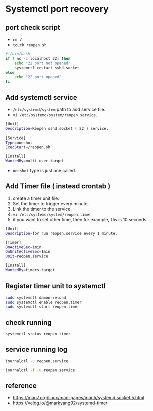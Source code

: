 # Systemctl port recovery

## port check script 

- `cd /`
- `touch reopen.sh`
 
```sh
#!/bin/bash
if ! nc -z localhost 22; then
    echo "22 port not opened"
    systemctl restart sshd.socket 
else
    echo "22 port opened"
fi
```  

## Add systemctl service 

- `/etc/systemd/system` path to add service file. 
- `vi /etc/systemd/system/reopen.service`.

```sh
[Unit]
Description=Reopen sshd.socket ( 22 ) service.

[Service]
Type=oneshot
ExecStart=/reopen.sh

[Install]
WantedBy=multi-user.target
```

- `oneshot` type is just one called.  

## Add Timer file ( instead crontab )

1. create a timer unit file.  
2. Set the timer to trigger every minute.
3. Link the timer to the service.  
4. `vi /etc/systemd/system/reopen.timer`  
5. if you want to set other time, then for example, `10s` is 10 seconds.  
```sh
[Unit]
Description=for run reopen.service every 1 minute.  

[Timer]
OnActiveSec=1min
OnUnitActiveSec=1min
Unit=reopen.service

[Install]
WantedBy=timers.target
```

## Register timer unit to systemctl

```sh
sudo systemctl damon-reload
sudo systemctl enable reopen.timer
sudo systemctl start reopen.timer
```

## check running 

```sh
systemctl status reopen.timer
```

## service running log 

```sh
journalctl -u reopen.service 
```

```sh
journalctl -f -u reopen.service
```

## reference 

- https://man7.org/linux/man-pages/man5/systemd.socket.5.html
- https://velog.io/@markyang92/systemd-timer  

